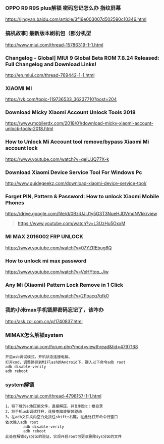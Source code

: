 ### OPPO R9 R9S plus解锁 密码忘记怎么办 指纹屏幕
https://jingyan.baidu.com/article/3f16e003007d502590c10346.html
### 搞机故事] 最新版本刷机包（部分机型
http://www.miui.com/thread-15786319-1-1.html
### Changelog - Global] MIUI 9 Global Beta ROM 7.8.24 Released: Full Changelog and Download Links!
http://en.miui.com/thread-769442-1-1.html
### XIAOMI MI
https://vk.com/topic-119736533_36237710?post=204
### Download Micky Xiaomi Account Unlock Tools 2018
https://www.mobilerdx.com/2018/01/download-micky-xiaomi-account-unlock-tools-2018.html
### How to Unlock Mi Account tool remove/bypass Xiaomi Mi account lock
https://www.youtube.com/watch?v=qeiUJQ77X-k
### Download Xiaomi Device Service Tool For Windows Pc
http://www.guidegeekz.com/download-xiaomi-device-service-tool/
### Forget PIN, Pattern & Password: How to unlock Xiaomi Mobile Phones
https://drive.google.com/file/d/0BziUJlJ1y5G3T3NueHJDVmdNVkk/view
>https://www.youtube.com/watch?v=L3UzHu5OxxM
### MI MAX 2016002 FRP UNLOCK
https://www.youtube.com/watch?v=07YZREbug8Q
### How to unlock mi max password
https://www.youtube.com/watch?v=VxHYtqp_Jiw
### Any Mi (Xiaomi) Pattern Lock Remove in 1 Click
https://www.youtube.com/watch?v=2Poacq7qfk0
### 我的小米max手机锁屏密码忘记了，该咋办
http://ask.zol.com.cn/q/1740837.html
### MIMAX怎么解锁system
http://www.miui.com/forum.php?mod=viewthread&tid=4797168
```
开启usb调试模式，开机状态连接电脑。
打开cmd，调整路径到MIFlash的Android下，键入以下命令adb root
adb disable-verity
adb reboot
```
### system解锁
http://www.miui.com/thread-4798157-1-1.html
```
1，将下载的adb压缩文件，直接解压，并复制到c：根目录
2，将手机usb调试打开，连接电脑装安装驱动
3，在adb文件夹内空白处按住shift+右键，在此处打开命令行窗口
依次输入adb root
        adb disable-verity
        adb reboot 
此处在解锁sys分区的验证，实现开启root可更改删除sys分区的文件